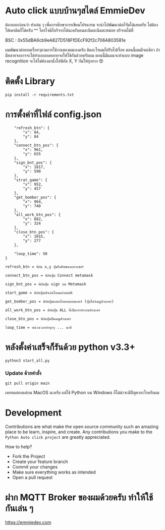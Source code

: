 # Auto click แบบบ้านๆสไตล์ EmmieDev

ต้องบอกก่อนว่า ทำเล่น ๆ เพื่อการศึกษาการเขียนโปรแกรม จะนำไปพัฒนาต่อก็จัดได้เลยครับ ไม่ต้องให้เครดิตก็ได้ครับ ^^ 
ใครใจดีก็บริจากได้นะครับคนละนิดละนิดละหน่อย บริจาคได้ที่ 

BSC : 0x55dBA6cb9eA827D518FfDEcF92f2c706A803581e

ผมพัฒนาต่อยอดเรื่อยๆตามการใช้งานของผมเองครับ ติดอะไรผมก็ปรับไปเรื่อย ตอนนี้ผมมีจอเดียว ถ้ามีหลายจออาจจะได้ทำแบบกดหลายจอให้ใช้กันด้วยครับผม
ตอนนี้มีแผนจะทำแบบ image recognition จะได้ไม่ต้องมานั่งใส่พิกัด X, Y กันให้ยุ่งยาก 😍

# ติดตั้ง Library
```
pip install -r requirements.txt
```

# การตั้งค่าที่ไฟล์ config.json

```{
    "refresh_btn": {
        "x": 84,
        "y": 84
    },
    "connect_btn_pos": {
        "x": 961,
        "y": 655
    },
    "sign_bnt_pos": {
        "x": 1817,
        "y": 590
    },
    "strat_game": {
        "x": 952,
        "y": 457
    },
    "get_bomber_pos": {
        "x": 964,
        "y": 740
    },
    "all_work_btn_pos": {
        "x": 882,
        "y": 324
    },
    "close_btn_pos": {
        "x": 1015,
        "y": 277
    },
    
    "loop_time": 50
}
```
```
refresh_btn = พิกัด x,y ปุ่มรีเฟรชของเบราเซอร์

connect_btn_pos = พิกัดปุ่ม Connect metamask

sign_bnt_pos = พิกัดปุ่ม sign บน Metamask

start_game = พิกัดปุ่มเข้าเล่นโหมดล่าสมบัติ

get_bomber_pos = พิกัดปุ่มแสดงไอคอมบอมเบอร์ (ปุ่มโชว์เมนูตัวละคร)

all_work_btn_pos = พิกัดปุ่ม ALL ที่เปิดการทำงานตัวละคร

close_btn_pos = พิกัดปุ่มปิดเมนูตัวละคร

loop_time = หน่วงเวลาทำทุกๆ ... นาที
```

# หลังตั้งค่าเสร็จก็รันด้วย python v3.3+
```
python3 start_all.py
```

### Update ด้วยคำสั่ง
```
git pull origin main
```


เคยทดสอบแค่บน MacOS นะครับ แต่ใช้ Python บน Windows ก็ไม่น่าจะมีปัญหาอะไรครับผม

# Development
Contributions are what make the open source community such an amazing place to be learn, inspire, and create.
Any contributions you make to the `Python Auto click project` are greatly appreciated.

How to help?

- Fork the Project
- Create your feature branch
- Commit your changes
- Make sure everything works as intended
- Open a pull request


# ฝาก MQTT Broker ของผมด้วยครับ ทำให้ใช้กันเล่น ๆ

https://emmiedev.com